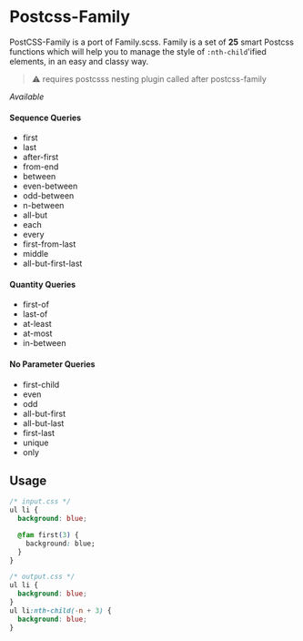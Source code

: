 
# Postcss-Family
PostCSS-Family is a port of Family.scss. Family is a set of **25** smart Postcss functions which will help you to manage the style of `:nth-child`'ified elements, in an easy and classy way.

> :warning: requires postcsss nesting plugin called after postcss-family

*Available*

#### Sequence Queries
- first
- last
- after-first
- from-end
- between
- even-between
- odd-between
- n-between
- all-but
- each
- every
- first-from-last
- middle
- all-but-first-last

#### Quantity Queries
- first-of
- last-of
- at-least
- at-most
- in-between

#### No Parameter Queries
- first-child
- even
- odd
- all-but-first
- all-but-last
- first-last
- unique
- only

## Usage
```css
/* input.css */
ul li {
  background: blue;

  @fam first(3) {
    background: blue;
  }
}
```

```css
/* output.css */
ul li {
  background: blue;
}
ul li:nth-child(-n + 3) {
  background: blue;
}

```

